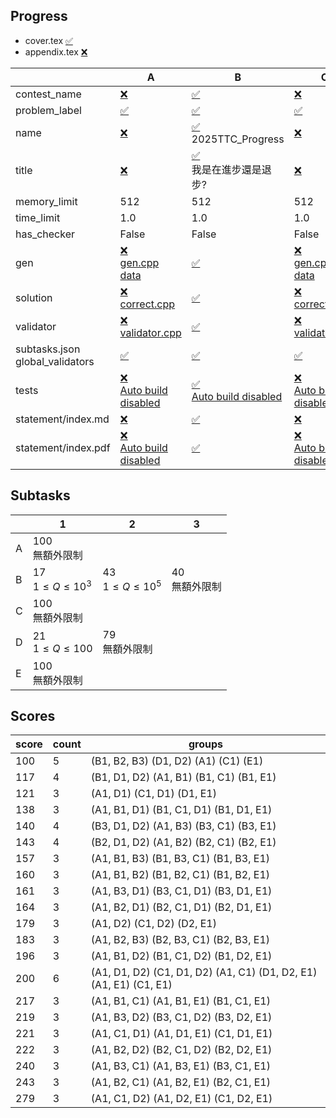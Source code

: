 
## Progress
<!-- progress start -->

- cover.tex [:white_check_mark:](cover.tex)
- appendix.tex [:x:](appendix.tex)

| | A | B | C | D | E |
| --- | --- | --- | --- | --- | --- |
| contest_name |  [:x:](pA/problem.json) | [:white_check_mark:](pB/problem.json) | [:x:](pC/problem.json) | [:white_check_mark:](pD/problem.json) | [:white_check_mark:](pE/problem.json) |
| problem_label |  [:white_check_mark:](pA/problem.json) | [:white_check_mark:](pB/problem.json) | [:white_check_mark:](pC/problem.json) | [:white_check_mark:](pD/problem.json) | [:white_check_mark:](pE/problem.json) |
| name |  [:x:](pA/problem.json) | [:white_check_mark:](pB/problem.json)<br>2025TTC_Progress | [:x:](pC/problem.json) | [:white_check_mark:](pD/problem.json)<br>2025TTC_Fight | [:white_check_mark:](pE/problem.json)<br>2025TTC_ |
| title |  [:x:](pA/problem.json) | [:white_check_mark:](pB/problem.json)<br>我是在進步還是退步? | [:x:](pC/problem.json) | [:white_check_mark:](pD/problem.json)<br>不要吵架了啦!!! | [:x:](pE/problem.json) |
| memory_limit |  512 | 512 | 512 | 512 | 512 |
| time_limit |  1.0 | 1.0 | 1.0 | 1.0 | 1.0 |
| has_checker |  False | False | False | False | False |
| gen | [:x:](pA/gen)<br>[gen.cpp](pA/gen/gen.cpp)<br>[data](pA/gen/data) | [:white_check_mark:](pB/gen) | [:x:](pC/gen)<br>[gen.cpp](pC/gen/gen.cpp)<br>[data](pC/gen/data) | [:white_check_mark:](pD/gen) | [:x:](pE/gen)<br>[gen.cpp](pE/gen/gen.cpp)<br>[data](pE/gen/data) |
| solution | [:x:](pA/solution)<br>[correct.cpp](pA/solution/correct.cpp) | [:white_check_mark:](pB/solution) | [:x:](pC/solution)<br>[correct.cpp](pC/solution/correct.cpp) | [:white_check_mark:](pD/solution) | [:x:](pE/solution)<br>[correct.cpp](pE/solution/correct.cpp) |
| validator | [:x:](pA/validator)<br>[validator.cpp](pA/validator/validator.cpp) | [:white_check_mark:](pB/validator) | [:x:](pC/validator)<br>[validator.cpp](pC/validator/validator.cpp) | [:white_check_mark:](pD/validator) | [:x:](pE/validator)<br>[validator.cpp](pE/validator/validator.cpp) |
| subtasks.json<br>global_validators |  [:white_check_mark:](pA/subtasks.json) | [:white_check_mark:](pB/subtasks.json) | [:white_check_mark:](pC/subtasks.json) | [:white_check_mark:](pD/subtasks.json) | [:white_check_mark:](pE/subtasks.json) |
| tests | [:x:](pA/tests)<br>[Auto build disabled](pA/gen/DISABLE_AUTO_BUILD) | [:white_check_mark:](pB/tests)<br>[Auto build disabled](pB/gen/DISABLE_AUTO_BUILD) | [:x:](pC/tests)<br>[Auto build disabled](pC/gen/DISABLE_AUTO_BUILD) | [:white_check_mark:](pD/tests)<br>[Auto build disabled](pD/gen/DISABLE_AUTO_BUILD) | [:x:](pE/tests)<br>[Auto build disabled](pE/gen/DISABLE_AUTO_BUILD) |
| statement/index.md | [:x:](pA/statement/index.md) | [:white_check_mark:](pB/statement/index.md) | [:x:](pC/statement/index.md) | [:white_check_mark:](pD/statement/index.md) | [:x:](pE/statement/index.md) |
| statement/index.pdf | [:x:](pA/statement/index.pdf)<br>[Auto build disabled](pA/statement/DISABLE_AUTO_BUILD) | [:white_check_mark:](pB/statement/index.pdf) | [:x:](pC/statement/index.pdf)<br>[Auto build disabled](pC/statement/DISABLE_AUTO_BUILD) | [:white_check_mark:](pD/statement/index.pdf)<br>[Auto build disabled](pD/statement/DISABLE_AUTO_BUILD) | [:x:](pE/statement/index.pdf)<br>[Auto build disabled](pE/statement/DISABLE_AUTO_BUILD) |

<!-- progress end -->

## Subtasks
<!-- subtasks start -->

| | 1 | 2 | 3 |
| --- | --- | --- | --- |
| A | 100<br>無額外限制 |
| B | 17<br>$1 \le Q \le 10^3$ | 43<br>$1 \le Q \le 10^5$ | 40<br>無額外限制 |
| C | 100<br>無額外限制 |
| D | 21<br>$1 \le Q \le 100$ | 79<br>無額外限制 |
| E | 100<br>無額外限制 |

<!-- subtasks end -->

## Scores
<!-- scores start -->

| score | count | groups |
| --- | --- | --- |
| 100 | 5 | (B1, B2, B3) (D1, D2) (A1) (C1) (E1) |
| 117 | 4 | (B1, D1, D2) (A1, B1) (B1, C1) (B1, E1) |
| 121 | 3 | (A1, D1) (C1, D1) (D1, E1) |
| 138 | 3 | (A1, B1, D1) (B1, C1, D1) (B1, D1, E1) |
| 140 | 4 | (B3, D1, D2) (A1, B3) (B3, C1) (B3, E1) |
| 143 | 4 | (B2, D1, D2) (A1, B2) (B2, C1) (B2, E1) |
| 157 | 3 | (A1, B1, B3) (B1, B3, C1) (B1, B3, E1) |
| 160 | 3 | (A1, B1, B2) (B1, B2, C1) (B1, B2, E1) |
| 161 | 3 | (A1, B3, D1) (B3, C1, D1) (B3, D1, E1) |
| 164 | 3 | (A1, B2, D1) (B2, C1, D1) (B2, D1, E1) |
| 179 | 3 | (A1, D2) (C1, D2) (D2, E1) |
| 183 | 3 | (A1, B2, B3) (B2, B3, C1) (B2, B3, E1) |
| 196 | 3 | (A1, B1, D2) (B1, C1, D2) (B1, D2, E1) |
| 200 | 6 | (A1, D1, D2) (C1, D1, D2) (A1, C1) (D1, D2, E1) (A1, E1) (C1, E1) |
| 217 | 3 | (A1, B1, C1) (A1, B1, E1) (B1, C1, E1) |
| 219 | 3 | (A1, B3, D2) (B3, C1, D2) (B3, D2, E1) |
| 221 | 3 | (A1, C1, D1) (A1, D1, E1) (C1, D1, E1) |
| 222 | 3 | (A1, B2, D2) (B2, C1, D2) (B2, D2, E1) |
| 240 | 3 | (A1, B3, C1) (A1, B3, E1) (B3, C1, E1) |
| 243 | 3 | (A1, B2, C1) (A1, B2, E1) (B2, C1, E1) |
| 279 | 3 | (A1, C1, D2) (A1, D2, E1) (C1, D2, E1) |

<!-- scores end -->
